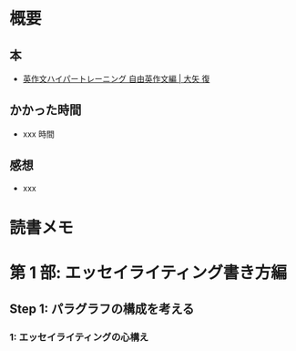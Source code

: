 # 概要

## 本

- [英作文ハイパートレーニング 自由英作文編 | 大矢 復](https://amzn.to/2WPNYxR)

## かかった時間

- xxx 時間

## 感想

- xxx

# 読書メモ

# 第 1 部: エッセイライティング書き方編

## Step 1: パラグラフの構成を考える

### 1: エッセイライティングの心構え